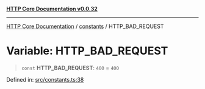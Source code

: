 [**HTTP Core Documentation v0.0.32**](../../README.md)

***

[HTTP Core Documentation](../../modules.md) / [constants](../README.md) / HTTP\_BAD\_REQUEST

# Variable: HTTP\_BAD\_REQUEST

> `const` **HTTP\_BAD\_REQUEST**: `400` = `400`

Defined in: [src/constants.ts:38](https://github.com/stonemjs/http-core/blob/680e946aeb5100b42b4836417719aba730586478/src/constants.ts#L38)
